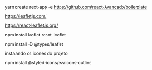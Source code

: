 
yarn create next-app -e https://github.com/react-Avancado/boilerplate



https://leafletjs.com/

https://react-leaflet.js.org/

<link rel="stylesheet" href="https://unpkg.com/leaflet@1.7.1/dist/leaflet.css" integrity="sha512-xodZBNTC5n17Xt2atTPuE1HxjVMSvLVW9ocqUKLsCC5CXdbqCmblAshOMAS6/keqq/sMZMZ19scR4PsZChSR7A==" crossorigin="" />

npm install leaflet react-leaflet

npm install -D @types/leaflet


instalando os icones do projeto

npm install @styled-icons/evaicons-outline
